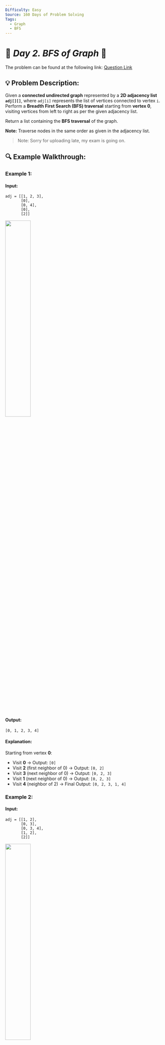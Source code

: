 ```yaml
---
Difficulty: Easy
Source: 160 Days of Problem Solving
Tags:
  - Graph
  - BFS
---
```


# 🚀 _Day 2. BFS of Graph_ 🧠

The problem can be found at the following link: [Question Link](https://www.geeksforgeeks.org/batch/gfg-160-problems/track/graph-gfg-160/problem/bfs-traversal-of-graph)

## 💡 **Problem Description:**

Given a **connected undirected graph** represented by a **2D adjacency list `adj[][]`**, where `adj[i]` represents the list of vertices connected to vertex `i`.  
Perform a **Breadth First Search (BFS) traversal** starting from **vertex 0**, visiting vertices from left to right as per the given adjacency list.

Return a list containing the **BFS traversal** of the graph.

**Note:** Traverse nodes in the same order as given in the adjacency list.

> Note: Sorry for uploading late, my exam is going on.

## 🔍 **Example Walkthrough:**

### **Example 1:**

#### **Input:**

```
adj = [[1, 2, 3],
       [0],
       [0, 4],
       [0],
       [2]]
```

<img src="https://github.com/user-attachments/assets/5ab8ff7f-c58c-4035-9993-4de191cf627b" width="40%">

#### **Output:**

```
[0, 1, 2, 3, 4]
```

#### **Explanation:**

Starting from vertex **0**:

- Visit **0** → Output: `[0]`
- Visit **2** (first neighbor of 0) → Output: `[0, 2]`
- Visit **3** (next neighbor of 0) → Output: `[0, 2, 3]`
- Visit **1** (next neighbor of 0) → Output: `[0, 2, 3]`
- Visit **4** (neighbor of 2) → Final Output: `[0, 2, 3, 1, 4]`

### **Example 2:**

#### **Input:**

```
adj = [[1, 2],
       [0, 3],
       [0, 3, 4],
       [1, 2],
       [2]]
```

<img src="https://github.com/user-attachments/assets/ab16fb62-988e-4cf6-be87-6aacb50fe9c5" width="40%">

#### **Output:**

```
[0, 1, 2, 3, 4]
```

#### **Explanation:**

Starting from vertex **0**:

- Visit **0** → Output: `[0]`
- Visit **1** (first neighbor of 0) → Output: `[0, 1]`
- Visit **2** (next neighbor of 0) → Output: `[0, 1, 2]`
- Visit **3** (first unvisited neighbor of 2) → Output: `[0, 1, 2, 3]`
- Visit **4** (next neighbor of 2) → Final Output: `[0, 1, 2, 3, 4]`

## **Constraints:**

- $1 \leq$ `adj.size()` $\leq 10^4$
- $1 \leq$ `adj[i][j]` $\leq 10^4$

## 🎯 **My Approach:**

### **Iterative BFS (Using Queue)**

### **Algorithm Steps:**

1. Maintain a **visited array** to track visited nodes.
2. Use a **queue** to process nodes in a FIFO manner.
3. Start BFS traversal from node `0` and enqueue it.
4. Process nodes from the queue and visit their unvisited neighbors in order.
5. Store the **BFS traversal sequence** in a list.

## 🕒 **Time and Auxiliary Space Complexity**

- **Expected Time Complexity:** O(V + E), since each vertex and edge is visited once.
- **Expected Auxiliary Space Complexity:** O(V), as we store the visited array and queue.

## 📝 **Solution Code**

## **Code (C++)**

```cpp
class Solution {
  public:
    vector<int> bfs(vector<vector<int>>& adj) {
        int V = adj.size();
        vector<int> res;
        vector<bool> vis(V, false);
        queue<int> q;

        q.push(0);
        vis[0] = true;

        while (!q.empty()) {
            int v = q.front();
            q.pop();
            res.push_back(v);

            for (int u : adj[v]) {
                if (!vis[u]) {
                    vis[u] = true;
                    q.push(u);
                }
            }
        }
        return res;
    }
};
```

<details>
<summary><h2 align="center">⚡ Alternative Approaches</h2></summary>

## 📊 **2️⃣ Recursive BFS Approach**

#### **Algorithm Steps:**

1. Use a helper function for recursion.
2. Process the front element of the queue.
3. Enqueue unvisited neighbors and call the function recursively.

```cpp
class Solution {
public:
    void bfsUtil(queue<int>& q, vector<vector<int>>& adj, vector<int>& res, vector<bool>& vis) {
        if (q.empty()) return;
        int v = q.front();
        q.pop();
        res.push_back(v);
        for (int u : adj[v]) {
            if (!vis[u]) {
                vis[u] = true;
                q.push(u);
            }
        }
        bfsUtil(q, adj, res, vis);
    }

    vector<int> bfs(vector<vector<int>>& adj) {
        vector<int> res;
        vector<bool> vis(adj.size(), false);
        queue<int> q;
        q.push(0);
        vis[0] = true;
        bfsUtil(q, adj, res, vis);
        return res;
    }
};
```

#### 📝 **Complexity Analysis:**

- ✅ **Time Complexity:** O(V + E) - Each vertex and edge are processed once.
- ✅ **Space Complexity:** O(V) - Due to the recursion stack.

#### ✅ **Why This Approach?**

- Uses recursion instead of iteration, which may be preferred in some functional programming paradigms.
- However, recursion depth could lead to **stack overflow for large graphs**.

## 🔄 **3️⃣ BFS for Disconnected Graphs**

#### **Algorithm Steps:**

1. Iterate through all vertices to ensure that all components are covered.
2. If a vertex is not visited, initiate BFS from it.
3. This ensures traversal of all disconnected components.

```cpp
class Solution {
public:
    vector<int> bfs(vector<vector<int>>& adj) {
        int V = adj.size();
        vector<int> res;
        vector<bool> vis(V, false);
        for (int i = 0; i < V; i++) {
            if (!vis[i]) {
                queue<int> q;
                q.push(i);
                vis[i] = true;
                while (!q.empty()) {
                    int v = q.front();
                    q.pop();
                    res.push_back(v);
                    for (int u : adj[v]) {
                        if (!vis[u]) {
                            vis[u] = true;
                            q.push(u);
                        }
                    }
                }
            }
        }
        return res;
    }
};
```

#### 📝 **Complexity Analysis:**

- ✅ **Time Complexity:** O(V + E) - Each vertex and edge are processed once.
- ✅ **Space Complexity:** O(V) - Due to the queue and visited array.

#### ✅ **Why This Approach?**

- **Handles disconnected graphs**, ensuring all components are explored.
- Slightly more complex than basic BFS but necessary for completeness.

## 📊 **4️⃣ BFS Using Deque (Optimized Queue Handling)**

#### **Algorithm Steps:**

1. Instead of `queue<int>`, we use `deque<int>` for optimized front and back operations.
2. The traversal logic remains the same as the standard BFS approach.

```cpp
class Solution {
public:
    vector<int> bfs(vector<vector<int>>& adj) {
        int V = adj.size();
        vector<int> res;
        vector<int> vis(V, 0);
        deque<int> q;

        vis[0] = 1;
        q.push_back(0);

        while (!q.empty()) {
            int v = q.front();
            q.pop_front();
            res.push_back(v);

            for (int u : adj[v]) {
                if (!vis[u]) {
                    vis[u] = 1;
                    q.push_back(u);
                }
            }
        }
        return res;
    }
};
```

#### 📝 **Complexity Analysis:**

- ✅ **Time Complexity:** O(V + E) - Each vertex and edge are processed once.
- ✅ **Space Complexity:** O(V) - Due to the deque and visited array.

#### ✅ **Why This Approach?**

- Using a `deque` can slightly **improve performance** in some cases due to optimized operations compared to `queue<int>`.
- Useful when frequent push/pop operations from both ends are required.

### 🆚 **Comparison of Approaches**

| **Approach**                    | ⏱️ **Time Complexity** | 🗂️ **Space Complexity** | ✅ **Pros**                         | ⚠️ **Cons**                             |
| ------------------------------- | ---------------------- | ----------------------- | ----------------------------------- | --------------------------------------- |
| **Standard BFS (Queue)**        | 🟢 O(V + E)            | 🟡 O(V)                 | Simple and widely used              | Fails for disconnected graphs           |
| **Recursive BFS**               | 🟢 O(V + E)            | 🟡 O(V)                 | Recursive and intuitive             | Risk of stack overflow for large graphs |
| **BFS for Disconnected Graphs** | 🟢 O(V + E)            | 🟡 O(V)                 | Ensures traversal of all components | Slightly more complex than basic BFS    |
| **BFS Using (Deque)**           | 🟢 O(V + E)            | 🟡 O(V)                 | Optimized performance using `deque` | Marginal improvement over normal queue  |

✅ **Best Choice?**

- **Use Standard BFS** if the graph is **connected** and efficiency is the priority.
- **Use BFS for Disconnected Graphs** when handling **multiple components**.
- **Use Recursive BFS** only if recursion depth is not an issue.
- **Use Deque BFS** if frequent front and back operations are needed.

</details>

## **Code (Java)**

```java
class Solution {
    public ArrayList<Integer> bfs(ArrayList<ArrayList<Integer>> adj) {
        ArrayList<Integer> r = new ArrayList<>();
        boolean[] v = new boolean[adj.size()];
        Queue<Integer> q = new LinkedList<>();
        q.add(0);
        v[0] = true;

        while (!q.isEmpty()) {
            int i = q.poll();
            r.add(i);
            for (int j : adj.get(i)) {
                if (!v[j]) {
                    v[j] = true;
                    q.add(j);
                }
            }
        }
        return r;
    }
}
```

## **Code (Python)**

```python
from collections import deque

class Solution:
    def bfs(self, adj):
        r, v = [], [False] * len(adj)
        q = deque([0])
        v[0] = True
        while q:
            i = q.popleft()
            r.append(i)
            for j in adj[i]:
                if not v[j]:
                    v[j] = True
                    q.append(j)
        return r
```

## 🎯 **Contribution and Support:**

For discussions, questions, or doubts related to this solution, feel free to connect on LinkedIn: [Any Questions](https://www.linkedin.com/in/patel-hetkumar-sandipbhai-8b110525a/). Let’s make this learning journey more collaborative!

⭐ **If you find this helpful, please give this repository a star!** ⭐

---

<div align="center">
  <h3><b>📍Visitor Count</b></h3>
</div>

<p align="center">
  <img src="https://profile-counter.glitch.me/Hunterdii/count.svg" />
</p>
